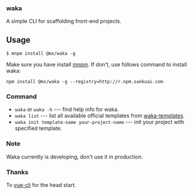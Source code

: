 ### waka
A simple CLI for scaffolding front-end projects.

## Usage

```
$ mnpm install @mx/waka -g
```

Make sure you have install [mnpm](http://npm.sankuai.com/). If don't, use follows command to install waka:

```
npm install @mx/waka -g --registry=http://r.npm.sankuai.com
```

### Command

* `waka` or `waka -h` --- find help info for waka.
* `waka list` --- list all available official templates from [waka-templates](https://github.com/waka-templates).
* `waka init template-name your-project-name` --- init your project with specified template.

### Note

Waka currently is developing, don't use it in production.

### Thanks
To [vue-cli](https://github.com/vuejs/vue-cli/) for the head start.



